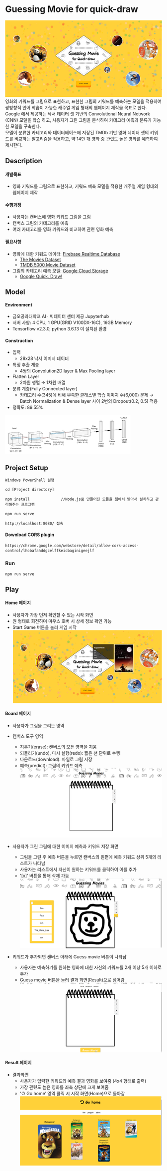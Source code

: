# Guessing Movie for quick-draw  
![캡처](/image/HomePage.PNG)
영화의 키워드를 그림으로 표현하고, 표현한 그림의 키워드를 예측하는 모델을 적용하여 쌍방향적 언어 학습이 가능한 캐주얼 게임 형태의 웹페이지 제작을 목표로 한다.   
Google 에서 제공하는 낙서 데이터 셋 기반의 Convolutional Neural Network (CNN) 모델을 학습 하고, 사용자가 그린 그림을 분석하여 카테고리 예측과 분류가 가능한 모델을 구축한다.  
모델이 분류한 카테고리와 데이터베이스에 저장된 TMDb 기반 영화 데이터 셋의 키워드를 비교하는 알고리즘을 적용하고, 약 14만 개 영화 중 관련도 높은 영화를 예측하여 제시한다. 
## Description  
  
#### 개발목표  

*  영화 키워드를 그림으로 표현하고, 키워드 예측 모델을 적용한 캐주얼 게임 형태의 웹페이지 제작  
  
#### 수행과정  
* 사용자는 캔버스에 영화 키워드 그림을 그림  
* 캔버스 그림의 카테고리를 예측
* 여러 카테고리를 영화 키워드와 비교하여 관련 영화 예측  

  
#### 필요사항  
* 영화에 대한 키워드 데이터: [Firebase Realtime Database](https://asap-tensor-default-rtdb.firebaseio.com/)
    * [The Movies Dataset](https://www.kaggle.com/rounakbanik/the-movies-dataset)  
    * [TMDB 5000 Movie Dataset](https://www.kaggle.com/tmdb/tmdb-movie-metadata)
* 그림의 카테고리 예측 모델: [Google Cloud Storage](guessing_movie_345)
    * [Google Quick, Draw!](https://github.com/googlecreativelab/quickdraw-dataset#readme)   

## Model 
#### Environment
* 금오공과대학교 AI ∙ 빅데이터 센터 제공 Jupyterhub  
* 서버 사양: 4 CPU, 1 GPU(GRID V100DX-16C), 16GB Memory  
* Tensorflow v2.3.0, python 3.6.13 이 설치된 환경 
  
#### Construction 
* 입력
    * 28x28 낙서 이미지 데이터 
* 특징 추출 계층
    * 4쌍의 Convolution2D layer & Max Pooling layer
* Flatten Layer
    * 2차원 행렬 → 1차원 배열
* 분류 계층(Fully Connected layer)
    * 카테고리 수(345)에 비해 부족한 클래스별 학습 이미지 수(6,000) 문제 → Batch Normalization & Dense layer 사이 2번의 Dropout(0.2, 0.5) 적용
* 정확도: 89.55%  
<img src="/image/ach1.PNG" width="80%" height="80%">
  
## Project Setup
```
Windows PowerShell 실행 
```
```
cd [Project directory]
```
```
npm install              //Node.js로 만들어진 모듈을 웹에서 받아서 설치하고 관리해주는 프로그램
```
```
npm run serve
```
```
http://localhost:8080/ 접속
```

#### Download CORS plugin
```
https://chrome.google.com/webstore/detail/allow-cors-access-control/lhobafahddgcelffkeicbaginigeejlf
```

### Run
```
npm run serve
```

## Play
#### Home 페이지
* 사용자가 가장 먼저 확인할 수 있는 시작 화면
* 원 형태로 회전하며 마우스 호버 시 상세 정보 확인 가능
* Start Game 버튼을 눌러 게임 시작
![캡처](/image/home.PNG)  
  
#### Board 페이지
* 사용자가 그림을 그리는 영역
* 캔버스 도구 영역 
    * 지우기(erase): 캔버스의 모든 영역을 지움 
    * 되돌리기(undo), 다시 실행(redo): 짧은 선 단위로 수행
    * 다운로드(download): 파일로 그림 저장
    * 예측(predict): 그림의 키워드 예측
![캡처](/image/board1.PNG)  
  
* 사용자가 그린 그림에 대한 이미지 예측과 키워드 저장 화면
    * 그림을 그린 후 예측 버튼을 누르면 캔버스의 왼편에 예측 키워드 상위 5개의 리스트가 나타남
    * 사용자는 리스트에서 자신이 원하는 키워드를 클릭하여 이를 추가 
    * '[x]' 버튼을 통해 삭제 가능
![캡처](/image/board2.png)  
  
* 키워드가 추가되면 캔버스 아래에 Guess movie 버튼이 나타남
    *  사용자는 예측하기를 원하는 영화에 대한 자신의 키워드를 2개 이상 5개 이하로 추가
    * Guess movie 버튼을 눌러 결과 화면(Result)으로 넘어감
![캡처](/image/board3.PNG)  
  

#### Result 페이지
* 결과화면
    * 사용자가 입력한 키워드와 예측 결과 영화를 보여줌 (4x4 형태로 출력) 
    * 가장 관련도 높은 영화를 좌측 상단에 크게 보여줌
    * ‘↺ Go home’ 영역 클릭 시 시작 화면(Home)으로 돌아감 
![캡처](/image/result1.PNG)
